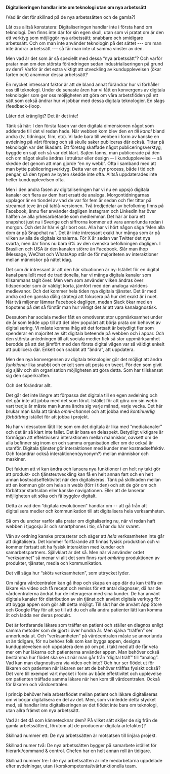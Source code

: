 **Digitaliseringen handlar inte om teknologi utan om nya arbetssätt**

(Vad är det för skillnad på de nya arbetssätten och de gamla?)

Låt oss alltså konstatera: Digitaliseringen handlar inte i första hand om teknologi. Den finns inte där för sin egen skull, utan som vi pratat om är den ett verktyg som möjliggör nya arbetssätt; snabbare och smidigare arbetssätt. Och om man inte använder teknologin på det sättet --- om man inte ändrar arbetssätt --- så får man inte ut samma vinster av den. 

Men vad är det som är så speciellt med dessa “nya arbetssätt”? Och varför pratar man om den största förändringen sedan industrialiseringen på grund av dem? Varför är det extra viktigt att utveckling av kundupplevelsen (ökar farten och) anammar dessa arbetssätt? 

En mycket intressant faktor är att de bland annat förändrar hur vi förhåller oss till teknologi. Under de senaste åren har vi fått en konvergens av digitala teknologier som ger oss möjligheten att göra om våra arbetsflöden på ett sätt som också ändrar hur vi jobbar med dessa digitala teknologier. En slags (feedback-)loop. 

Låter det krångligt? Det är det inte!

Tänk så här: I den första fasen var den digitala dimensionen något som adderade till det vi redan hade. När webben kom blev den *en till kanal* bland andra (tv, tidningar, film, etc). Vi lade bara till webben i form av kanske en avdelning på vårt företag och så skulle saker publiceras där också. Tittar på teknologin var det likadant. Ett företag skaffade något publiceringsverktyg, byggde en sajt och så var det klart. Sajten fanns, man publicerade på den och om något skulle ändras i struktur eller design -- i kundupplevelse -- så skedde det genom att man gjorde “en ny webb”. Ofta i samband med att man bytte publiceringsverktyg. Detta var en dyr process, både i tid och pengar, så den typen av byten skedde inte ofta. Alltså uppdaterades inte heller kundupplevelsen ofta. 

Men i den andra fasen av digitaliseringen har vi nu en uppsjö digitala kanaler och flera av dem hart ersatt de analoga. Morgontidningarnas upplagor är en tiondel av vad de var för fem år sedan och fler tittar på streamad teve än på tablå-versionen. Två tredjedelar av befolkning finns på Facebook, ännu fler använder dagligen Instagram och LinkedIn har över hälften av alla yrkesarbetande som medlemmar. Det här är bara ett snapshot just nu i Sverige och siffrorna kommer att vara annorlunda redan i morgon. Och det är här vi går bort oss. Alla har vi hört någon säga “Men alla dom är på Snapchat nu”. Det är inte intressant exakt hur många som är på vilken av alla de digitala kanalerna. För X år sedan var Twitter det nya svarta, men där finns nu bara 6% av den svenska befolkningen dagligen. I Brasilien och USA är den kanalen större än Facebook. Slår man ihop iMessage, WeChat och WhatsApp står de för majoriteten av interaktioner mellan människor på nätet idag. 

Det som *är* intressant är att den här situationen är ny: Istället för en digital kanal parallellt med de traditionella, har vi många digitala kanaler som tillsammans tagit över. Men vem som använder vilken ändras över tidsperioder som är väldigt korta, jämfört med den analoga världens medievanor. Och det kommer hela tiden nya digitala tjänster. Det är med andra ord en ganska dålig strategi att fokusera på hur det exakt är i nuet. När två miljoner lämnar Facebook dagligen, medan Slack ökar med en tiopotens på det så förstår man hur viktigt det är att vara kanalagnostisk.

Dessutom har sociala medier fått en omotiverat stor uppmärksamhet under de år som ledde upp till att det blev populärt att börja prata om behovet av digitalisering. Vi måste komma ihåg att det fortsatt är betydligt fler som spenderar en majoritet av sitt digitala beteende på webben och i appar. Och den största anledningen till att sociala medier fick så stor uppmärksamhet berodde på att det jämfört med den första digital vågen var så väldigt enkelt att publicera där. Enkelt och snabbt att “ändra”, att uppdatera. 

Men den nya konvergensen av digitala teknologier gör det möjligt att ändra *funktioner* lika snabbt och enkelt som att posta en tweet. För den som givit sig själv och sin organisation möjligheten att göra detta. Som har tillskansat sig den superkraften. 

Och det förändrar allt. 

Det går det inte längre att förpassa det digitala till en egen avdelning och det går inte att jobba med det som förut. Istället för att göra om sin webb vart tredje år måste man kunna ändra sig varje månad, varje vecka. Det här brukar man kalla att tänka *omni-channel* och att jobba med *kontinuerlig förbättring* istället för att jobba i projekt. 

Nu har vi dessutom låtit lite som om det digitala är lika med “mediakanaler” och det är så klart inte fallet. Det är bara en delaspekt. Betydligt viktigare är förmågan att effektivisera interaktionen mellan människor, oavsett om de alla befinner sig inom en och samma organisation eller om de också är utanför. Digitala tjänster gör interaktionen med kunder mer kostnadseffektiv. Och förändrar också interaktionen(synonym?) mellan människor och maskiner. 

Det faktum att vi kan ändra och lansera nya funktioner i en helt ny takt gör att produkt- och tjänsteutveckling kan få en helt annan fart och en helt annan kostnadseffektivitet när den digitaliseras. Tänk på skillnaden mellan att en kommun gör om hela sin webb (förr i tiden) och att de gör om och förbättrar startsidan eller kanske navigationen. Eller att de lanserar möjligheten att söka och få bygglov digitalt. 

Detta är vad den “digitala revolutionen” handlar om -- att gå från att digitalisera medier och kommunikation till att digitalisera hela verksamheten. 

Så om du undrar varför alla pratar om digitalisering nu, när vi redan haft webben i tjugosju år och smartphones i tio, så har du här svaret.

Vän av ordning kanske protesterar och säger att *hela* verksamheten inte går att digitalisera. Det kommer fortfarande att finnas fysisk produktion och vi kommer fortsatt att ha fysisk interaktion med kunder och samarbetspartners. Självklart är det så. Men när vi använder ordet “verksamhet” så menar vi allt det som finns *runt omkring*  produktionen av produkter, tjänster, media och kommunikation. 

Det vill säga hur “sköts verksamheten”, som uttrycket lyder. 

Om några vårdcentralen kan gå ihop och skapa en app där du kan träffa en läkare via video och få recept och remiss för ett antal diagnoser, då har de vårdcentralerna ändrat hur de interagerar med sina kunder. De har använt digitala kanaler för distribution av sin tjänst och använt digitala verktyg för att bygga appen som gör allt detta möjligt. Till slut har de använt App Store och Google Play för att se till att du och alla andra patienter lätt kan komma åt och ladda ner deras produkt. 

Det är fortfarande läkare som träffar en patient och ställer en diagnos enligt samma metoder som de gjort i över hundra år. Men själva “träffen” ser annorlunda ut. Och “verksamheten” på vårdcentralen måste se annorlunda ut än tidigare, för nu behövs folk som kan bygga appen, designa kundupplevelsen och uppdatera dem pö om pö, i takt med att de får veta mer om hur läkarna och patienterna använder appen. Man behöver också bestämma hur flödet ska se ut när man går från “digital träff” till “analog”. Vad kan man diagnostisera via video och inte? Och hur ser flödet ut för läkaren och patienten när läkaren ser att de behöver träffas fysiskt också? Det vore till exempel värt mycket i form av både effektivitet och upplevelse om patienten träffade samma läkare när hen kom till vårdcentralen. Också för läkaren och vårdcentralen.

I princip behöver hela arbetsflödet mellan patient och läkare digitaliseras om vi börjar digitalisera en del av det. Men, som vi inledde detta stycket med, så handlar inte digitaliseringen av det flödet inte bara om teknologi, utan allra främst om nya arbetssätt. 

Vad är det då som kännetecknar dem? På vilket sätt skiljer de sig från de gamla arbetssätten(, förutom att de producerar digitala artefakter)? 

Skillnad nummer ett: De nya arbetssätten är motsatsen till linjära projekt. 

Skillnad numer två: De nya arbetssätten bygger på samarbete istället för hierarki/command & control. Chefen har en helt annan roll än tidigare. 

Skillnad nummer tre:  I de nya arbetssätten är inte medarbetarna uppdelade efter avdelningar, utan i korskompetenta/tvärfunktionella team. 